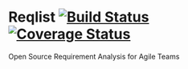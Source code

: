 Reqlist [![Build Status](https://travis-ci.org/viniciuspires/reqlist.svg?branch=master)](https://travis-ci.org/viniciuspires/reqlist) [![Coverage Status](https://coveralls.io/repos/viniciuspires/reqlist/badge.svg)](https://coveralls.io/r/viniciuspires/reqlist)
=======

Open Source Requirement Analysis for Agile Teams
